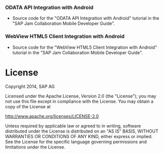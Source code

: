 ### ODATA API Integration with Android
* Source code for the "ODATA API Integration with Android" tutorial in the "SAP Jam Collaboration Mobile Developer Guide".

### WebView HTML5 Client Integration with Android
* Source code for the "WebView HTML5 Client Integration with Android" tutorial in the "SAP Jam Collaboration Mobile Developer Guide".



# License
Copyright 2014, SAP AG

Licensed under the Apache License, Version 2.0 (the "License");
you may not use this file except in compliance with the License.
You may obtain a copy of the License at

   http://www.apache.org/licenses/LICENSE-2.0

Unless required by applicable law or agreed to in writing, software
distributed under the License is distributed on an "AS IS" BASIS,
WITHOUT WARRANTIES OR CONDITIONS OF ANY KIND, either express or implied.
See the License for the specific language governing permissions and
limitations under the License.